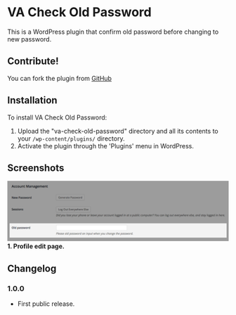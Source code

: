 VA Check Old Password
==============================

This is a WordPress plugin that confirm old password before changing to new password.

## Contribute!
You can fork the plugin from [GitHub](https://github.com/kuck1u/va-check-old-password)

## Installation

To install VA Check Old Password:

1. Upload the "va-check-old-password" directory and all its contents to your `/wp-content/plugins/` directory.
2. Activate the plugin through the 'Plugins' menu in WordPress.

## Screenshots

![Profile edit page.](./screenshot-1.png)  
**1. Profile edit page.**

## Changelog

### 1.0.0
* First public release.
